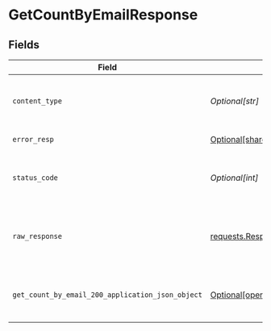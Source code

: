 # GetCountByEmailResponse


## Fields

| Field                                                                                                                      | Type                                                                                                                       | Required                                                                                                                   | Description                                                                                                                |
| -------------------------------------------------------------------------------------------------------------------------- | -------------------------------------------------------------------------------------------------------------------------- | -------------------------------------------------------------------------------------------------------------------------- | -------------------------------------------------------------------------------------------------------------------------- |
| `content_type`                                                                                                             | *Optional[str]*                                                                                                            | :heavy_check_mark:                                                                                                         | HTTP response content type for this operation                                                                              |
| `error_resp`                                                                                                               | [Optional[shared.ErrorResp]](undefined/models/shared/errorresp.md)                                                         | :heavy_minus_sign:                                                                                                         | Internal Server Error                                                                                                      |
| `status_code`                                                                                                              | *Optional[int]*                                                                                                            | :heavy_check_mark:                                                                                                         | HTTP response status code for this operation                                                                               |
| `raw_response`                                                                                                             | [requests.Response](https://requests.readthedocs.io/en/latest/api/#requests.Response)                                      | :heavy_minus_sign:                                                                                                         | Raw HTTP response; suitable for custom response parsing                                                                    |
| `get_count_by_email_200_application_json_object`                                                                           | [Optional[operations.GetCountByEmail200ApplicationJSON]](undefined/models/operations/getcountbyemail200applicationjson.md) | :heavy_minus_sign:                                                                                                         | Contact count for the requested email successfully.                                                                        |